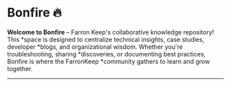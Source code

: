 # Bonfire 🔥

**Welcome to Bonfire** – Farron Keep's collaborative knowledge repository! This
*space is designed to centralize technical insights, case studies, developer
*blogs, and organizational wisdom. Whether you're troubleshooting, sharing
*discoveries, or documenting best practices, Bonfire is where the FarronKeep
*community gathers to learn and grow together.

---
